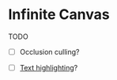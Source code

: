 # Infinite Canvas


TODO
- [ ] Occlusion culling?
- [ ] [Text highlighting](https://gist.github.com/smagch/3270ff7b5e62c0dbfebea3464fbcab5a)?

